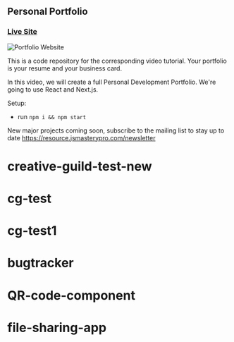 ## Personal Portfolio

### [Live Site](https://jsmasterypro.com)

![Portfolio Website](https://i.ibb.co/WgPMpts/image.png)

This is a code repository for the corresponding video tutorial. Your portfolio is your resume and your business card.

In this video, we will create a full Personal Development Portfolio. We're going to use React and Next.js.

Setup:
- run ```npm i && npm start```

New major projects coming soon, subscribe to the mailing list to stay up to date https://resource.jsmasterypro.com/newsletter
# creative-guild-test-new
# cg-test
# cg-test1
# bugtracker
# QR-code-component
# file-sharing-app
